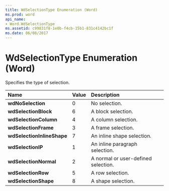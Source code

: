 ```yaml
---
title: WdSelectionType Enumeration (Word)
ms.prod: word
api_name:
- Word.WdSelectionType
ms.assetid: c99831f8-1e0b-f4cb-15b1-831c4142bc1f
ms.date: 06/08/2017
---
```



# WdSelectionType Enumeration (Word)

Specifies the type of selection.



|**Name**|**Value**|**Description**|
|:-----|:-----|:-----|
| **wdNoSelection**|0|No selection.|
| **wdSelectionBlock**|6|A block selection.|
| **wdSelectionColumn**|4|A column selection.|
| **wdSelectionFrame**|3|A frame selection.|
| **wdSelectionInlineShape**|7|An inline shape selection.|
| **wdSelectionIP**|1|An inline paragraph selection.|
| **wdSelectionNormal**|2|A normal or user-defined selection.|
| **wdSelectionRow**|5|A row selection.|
| **wdSelectionShape**|8|A shape selection.|

